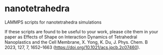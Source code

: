 # nanotetrahedra
LAMMPS scripts for nanotetrahedra simulations

If these scripts are found to be useful to your work, please cite them in your paper as
Effects of Shape on Interaction Dynamics of Tetrahedral Nanoplastics and the Cell Membrane, X. Yong, K. Du, J. Phys. Chem. B 2023, 127, 7, 1652–1663 (https://doi.org/10.1021/acs.jpcb.2c07460).
